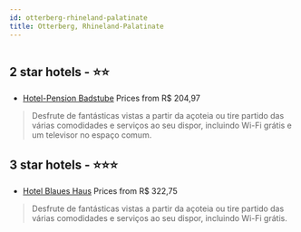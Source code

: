 ```yaml
---
id: otterberg-rhineland-palatinate
title: Otterberg, Rhineland-Palatinate
---
```


<center><img src="https://i.travelapi.com/hotels/8000000/7310000/7309200/7309160/9634c7b5_z.jpg" alt="" /></center>


##  2 star hotels - ⭐️⭐️

-    [Hotel-Pension Badstube](https://www.hurb.com/br/aud/https://www.hurb.com/br/hotels/otterberg/hotel-pension-badstube-HT-F0Q9?cmp=18055) Prices from R$ 204,97
   > Desfrute de fantásticas vistas a partir da açoteia ou tire partido das várias comodidades e serviços ao seu dispor, incluindo Wi-Fi grátis e um televisor no espaço comum.

##  3 star hotels - ⭐️⭐️⭐️

-    [Hotel Blaues Haus](https://www.hurb.com/br/aud/https://www.hurb.com/br/hotels/otterberg/hotel-blaues-haus-HT-0GSL?cmp=18055) Prices from R$ 322,75
   > Desfrute de fantásticas vistas a partir da açoteia ou tire partido das várias comodidades e serviços ao seu dispor, incluindo Wi-Fi grátis.
